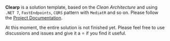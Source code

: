 **Clearp** is a solution template, based on the _Clean Architecture_ and using `.NET 7`, `FastEndpoints`, `CQRS` pattern with `MediatR` and so on. Please follow the [Project Documentation](https://github.com/akovanev/clearp/wiki).

At this moment, the entire solution is not finished yet. Please feel free to use discussions and issues and give it a &#11088; if you find it useful.
